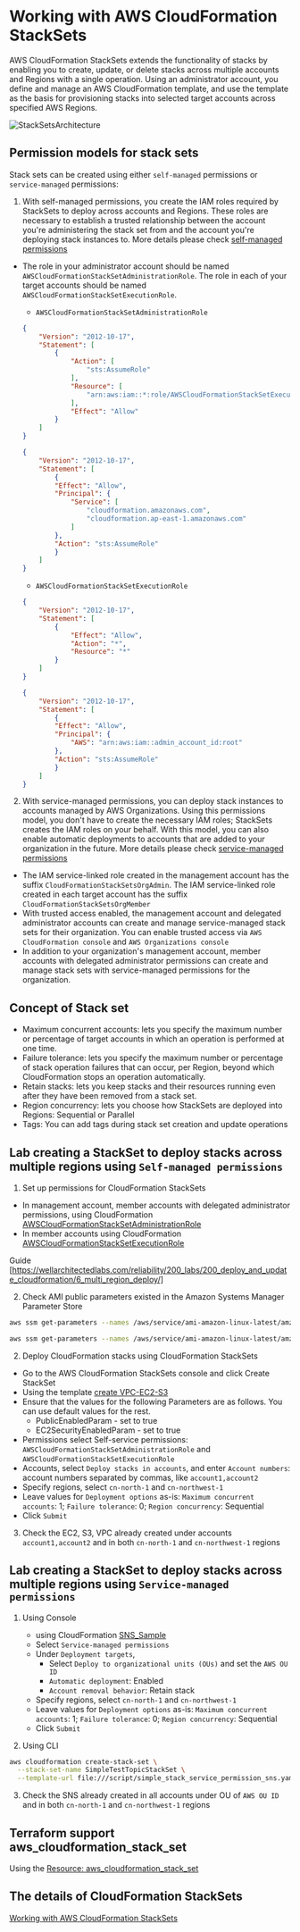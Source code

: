 # Working with AWS CloudFormation StackSets

AWS CloudFormation StackSets extends the functionality of stacks by enabling you to create, update, or delete stacks across multiple accounts and Regions with a single operation. Using an administrator account, you define and manage an AWS CloudFormation template, and use the template as the basis for provisioning stacks into selected target accounts across specified AWS Regions. 

![StackSetsArchitecture](image/StackSetsArchitecture.png)

## Permission models for stack sets

Stack sets can be created using either `self-managed` permissions or `service-managed` permissions:

1. With self-managed permissions, you create the IAM roles required by StackSets to deploy across accounts and Regions. These roles are necessary to establish a trusted relationship between the account you're administering the stack set from and the account you're deploying stack instances to. More details please check [self-managed permissions](https://docs.aws.amazon.com/AWSCloudFormation/latest/UserGuide/stacksets-prereqs-self-managed.html)

- The role in your administrator account should be named `AWSCloudFormationStackSetAdministrationRole`. The role in each of your target accounts should be named `AWSCloudFormationStackSetExecutionRole`. 

    - `AWSCloudFormationStackSetAdministrationRole`
    ```json
    {
        "Version": "2012-10-17",
        "Statement": [
            {
                "Action": [
                    "sts:AssumeRole"
                ],
                "Resource": [
                    "arn:aws:iam::*:role/AWSCloudFormationStackSetExecutionRole"
                ],
                "Effect": "Allow"
            }
        ]
    }
    ```
    ```json
    {
        "Version": "2012-10-17",
        "Statement": [
            {
            "Effect": "Allow",
            "Principal": {
                "Service": [
                    "cloudformation.amazonaws.com",
                    "cloudformation.ap-east-1.amazonaws.com"
                ]
            },
            "Action": "sts:AssumeRole"
            }
        ]
    }
    ```
    - `AWSCloudFormationStackSetExecutionRole`
    ```json
    {
        "Version": "2012-10-17",
        "Statement": [
            {
                "Effect": "Allow",
                "Action": "*",
                "Resource": "*"
            }
        ]
    }
    ```
    ```json
    {
        "Version": "2012-10-17",
        "Statement": [
            {
            "Effect": "Allow",
            "Principal": {
                "AWS": "arn:aws:iam::admin_account_id:root"
            },
            "Action": "sts:AssumeRole"
            }
        ]
    }
    ```

2. With service-managed permissions, you can deploy stack instances to accounts managed by AWS Organizations. Using this permissions model, you don't have to create the necessary IAM roles; StackSets creates the IAM roles on your behalf. With this model, you can also enable automatic deployments to accounts that are added to your organization in the future. More details please check [service-managed permissions](https://docs.aws.amazon.com/AWSCloudFormation/latest/UserGuide/stacksets-orgs-enable-trusted-access.html)

- The IAM service-linked role created in the management account has the suffix `CloudFormationStackSetsOrgAdmin`. The IAM service-linked role created in each target account has the suffix `CloudFormationStackSetsOrgMember`
- With trusted access enabled, the management account and delegated administrator accounts can create and manage service-managed stack sets for their organization. You can enable trusted access via `AWS CloudFormation console` and `AWS Organizations console`
- In addition to your organization's management account, member accounts with delegated administrator permissions can create and manage stack sets with service-managed permissions for the organization. 
    


## Concept of Stack set
- Maximum concurrent accounts: lets you specify the maximum number or percentage of target accounts in which an operation is performed at one time.
- Failure tolerance: lets you specify the maximum number or percentage of stack operation failures that can occur, per Region, beyond which CloudFormation stops an operation automatically. 
- Retain stacks: lets you keep stacks and their resources running even after they have been removed from a stack set. 
- Region concurrency: lets you choose how StackSets are deployed into Regions: Sequential or Parallel
- Tags: You can add tags during stack set creation and update operations


## Lab creating a StackSet to deploy stacks across multiple regions using `Self-managed permissions`

1. Set up permissions for CloudFormation StackSets
- In management account, member accounts with delegated administrator permissions, using CloudFormation  [AWSCloudFormationStackSetAdministrationRole](https://s3.amazonaws.com/cloudformation-stackset-sample-templates-us-east-1/AWSCloudFormationStackSetAdministrationRole.yml)
- In member accounts using CloudFormation [AWSCloudFormationStackSetExecutionRole](https://s3.amazonaws.com/cloudformation-stackset-sample-templates-us-east-1/AWSCloudFormationStackSetExecutionRole.yml)

Guide [https://wellarchitectedlabs.com/reliability/200_labs/200_deploy_and_update_cloudformation/6_multi_region_deploy/]

2. Check AMI public parameters existed in the Amazon Systems Manager Parameter Store
```bash
aws ssm get-parameters --names /aws/service/ami-amazon-linux-latest/amzn2-ami-hvm-x86_64-gp2 --region cn-north-1 --profile china

aws ssm get-parameters --names /aws/service/ami-amazon-linux-latest/amzn2-ami-hvm-x86_64-gp2 --region cn-northwest-1 --profile china
```

2. Deploy CloudFormation stacks using CloudFormation StackSets
- Go to the AWS CloudFormation StackSets console and click Create StackSet
- Using the template [create VPC-EC2-S3](script/simple_stack_plus_s3_ec2_server.yaml)
- Ensure that the values for the following Parameters are as follows. You can use default values for the rest.
    - PublicEnabledParam - set to true
    - EC2SecurityEnabledParam - set to true
- Permissions select Self-service permissions: `AWSCloudFormationStackSetAdministrationRole` and `AWSCloudFormationStackSetExecutionRole`
- Accounts, select `Deploy stacks in accounts`, and enter `Account numbers`: account numbers separated by commas, like `account1,account2`
- Specify regions, select `cn-north-1` and `cn-northwest-1`
- Leave values for `Deployment options` as-is: `Maximum concurrent accounts`: 1; `Failure tolerance`: 0; `Region concurrency`: Sequential
- Click `Submit`

3. Check the EC2, S3, VPC already created under accounts `account1,account2` and in both `cn-north-1` and `cn-northwest-1` regions

## Lab creating a StackSet to deploy stacks across multiple regions using `Service-managed permissions`
1. Using Console
   - using CloudFormation [SNS_Sample](devops/cloudformation/script/SNS_Sample.yaml)
   - Select `Service-managed permissions`
   - Under `Deployment targets`, 
     - Select `Deploy to organizational units (OUs)` and set the `AWS OU ID`
     - `Automatic deployment`: Enabled
     - `Account removal behavior`: Retain stack
    - Specify regions, select `cn-north-1` and `cn-northwest-1`
    - Leave values for `Deployment options` as-is: `Maximum concurrent accounts`: 1; `Failure tolerance`: 0; `Region concurrency`: Sequential
    - Click `Submit`

2. Using CLI
```bash
aws cloudformation create-stack-set \
  --stack-set-name SimpleTestTopicStackSet \
  --template-url file:///script/simple_stack_service_permission_sns.yaml
```

3. Check the SNS already created in all accounts under OU of `AWS OU ID` and in both `cn-north-1` and `cn-northwest-1` regions

## Terraform support aws_cloudformation_stack_set
Using the [Resource: aws_cloudformation_stack_set](https://registry.terraform.io/providers/hashicorp/aws/latest/docs/resources/cloudformation_stack_set)

## The details of CloudFormation StackSets
[Working with AWS CloudFormation StackSets](https://docs.aws.amazon.com/AWSCloudFormation/latest/UserGuide/what-is-cfnstacksets.html)
